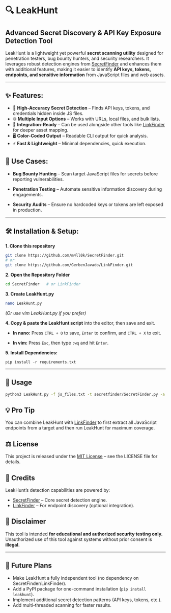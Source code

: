 # 🔍 LeakHunt
## Advanced Secret Discovery & API Key Exposure Detection Tool

LeakHunt is a lightweight yet powerful **secret scanning utility** designed for penetration testers, bug bounty hunters, and security researchers.
It leverages robust detection engines from [SecretFinder](https://github.com/m4ll0k/SecretFinder) and enhances them with additional features, making it easier to identify **API keys, tokens, endpoints, and sensitive information** from JavaScript files and web assets.

---
## ✨ Features:
- 🚀 **High-Accuracy Secret Detection** – Finds API keys, tokens, and credentials hidden inside JS files.
- 🌐 **Multiple Input Options** – Works with URLs, local files, and bulk lists.
- 🎯 **Integration-Ready** – Can be used alongside other tools like [LinkFinder](https://github.com/GerbenJavado/LinkFinder) for deeper asset mapping.
- 🖥 **Color-Coded Output** – Readable CLI output for quick analysis.
- ⚡ **Fast & Lightweight** – Minimal dependencies, quick execution.

## 📌 Use Cases:
- **Bug Bounty Hunting** – Scan target JavaScript files for secrets before reporting vulnerabilities.

- **Penetration Testing** – Automate sensitive information discovery during engagements.

- **Security Audits** – Ensure no hardcoded keys or tokens are left exposed in production.

---
## 🛠 Installation & Setup:
  **1. Clone this repository**
``` bash 
git clone https://github.com/m4ll0k/SecretFinder.git
# or
git clone https://github.com/GerbenJavado/LinkFinder.git
```
  **2. Open the Repository Folder**
``` bash
cd SecretFinder   # or LinkFinder
```
  **3. Create LeakHunt.py**
``` bash
nano LeakHunt.py
```
*(Or use vim LeakHunt.py if you prefer)*

  **4. Copy & paste the LeakHunt script** into the editor, then save and exit.

   - **In nano:** Press ```CTRL + O``` to save, ```Enter``` to confirm, and ```CTRL + X``` to exit.

   - **In vim:** Press ```Esc```, then type ```:wq``` and hit ```Enter```.

**5. Install Dependencies:**
```
pip install -r requirements.txt
```
---     

## 🚀 Usage
```bash
python3 LeakHunt.py -f js_files.txt -t secretfinder/SecretFinder.py -a "-o cli"
```

## 💡 Pro Tip
You can combine LeakHunt with [LinkFinder](https://github.com/GerbenJavado/LinkFinder) to first extract all JavaScript endpoints from a target and then run LeakHunt for maximum coverage.

## ⚖ License
This project is released under the [MIT License](https://github.com/Drag0nSlay/LeakHunt/tree/main?tab=MIT-1-ov-file) – see the LICENSE file for details.

## 🙏 Credits
LeakHunt’s detection capabilities are powered by:
- [SecretFinder](https://github.com/m4ll0k/SecretFinder) – Core secret detection engine.
- [LinkFinder](https://github.com/GerbenJavado/LinkFinder) – For endpoint discovery (optional integration).

## 📢 Disclaimer
This tool is intended **for educational and authorized security testing only.**
Unauthorized use of this tool against systems without prior consent is **illegal.**

---
## 🚀 Future Plans

- Make LeakHunt a fully independent tool (no dependency on SecretFinder/LinkFinder).
- Add a PyPI package for one-command installation (`pip install leakhunt`).
- Implement additional secret detection patterns (API keys, tokens, etc.).
- Add multi-threaded scanning for faster results.
<!-- Create a GUI version of LeakHunt.
